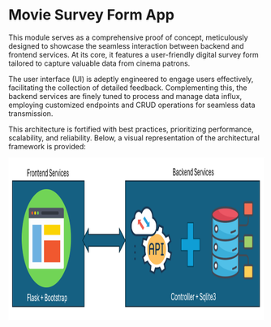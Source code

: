 # Movie Survey Form App


This module serves as a comprehensive proof of concept, meticulously designed to showcase the seamless interaction between backend and frontend services. At its core, it features a user-friendly digital survey form tailored to capture valuable data from cinema patrons.

The user interface (UI) is adeptly engineered to engage users effectively, facilitating the collection of detailed feedback. Complementing this, the backend services are finely tuned to process and manage data influx, employing customized endpoints and CRUD operations for seamless data transmission.

This architecture is fortified with best practices, prioritizing performance, scalability, and reliability. Below, a visual representation of the architectural framework is provided:

<img src="https://github.com/Roey0204/Movie-Survey-Form-App/blob/main/img/Image1.png" alt="Image1" width="750" height="320">




